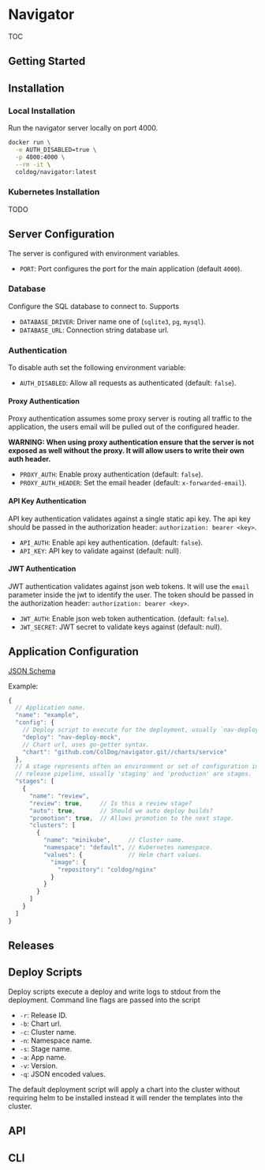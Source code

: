 # Navigator

TOC

## Getting Started

## Installation

### Local Installation

Run the navigator server locally on port 4000.

```bash
docker run \
  -e AUTH_DISABLED=true \
  -p 4000:4000 \
  --rm -it \
  coldog/navigator:latest
```

### Kubernetes Installation

TODO

## Server Configuration

The server is configured with environment variables.

- `PORT`: Port configures the port for the main application (default `4000`).

### Database

Configure the SQL database to connect to. Supports

- `DATABASE_DRIVER`: Driver name one of (`sqlite3`, `pg`, `mysql`).
- `DATABASE_URL`: Connection string database url.

### Authentication

To disable auth set the following environment variable:

- `AUTH_DISABLED`: Allow all requests as authenticated (default: `false`).

#### Proxy Authentication

Proxy authentication assumes some proxy server is routing all traffic to the
application, the users email will be pulled out of the configured header.

__WARNING: When using proxy authentication ensure that the server is not exposed
as well without the proxy. It will allow users to write their own auth header.__

- `PROXY_AUTH`: Enable proxy authentication (default: `false`).
- `PROXY_AUTH_HEADER`: Set the email header (default: `x-forwarded-email`).

#### API Key Authentication

API key authentication validates against a single static api key. The api key
should be passed in the authorization header: `authorization: bearer <key>`.

- `API_AUTH`: Enable api key authentication. (default: `false`).
- `API_KEY`: API key to validate against (default: null).

#### JWT Authentication

JWT authentication validates against json web tokens. It will use the `email`
parameter inside the jwt to identify the user. The token should be passed in the
authorization header: `authorization: bearer <key>`.

- `JWT_AUTH`: Enable json web token authentication. (default: `false`).
- `JWT_SECRET`: JWT secret to validate keys against (default: null).

## Application Configuration

[JSON Schema](./schema/app.json)

Example:

```javascript
{
  // Application name.
  "name": "example",
  "config": {
    // Deploy script to execute for the deployment, usually `nav-deploy`.
    "deploy": "nav-deploy-mock",
    // Chart url, uses go-getter syntax.
    "chart": "github.com/ColDog/navigator.git//charts/service"
  },
  // A stage represents often an environment or set of configuration in your
  // release pipeline, usually 'staging' and 'production' are stages.
  "stages": [
    {
      "name": "review",
      "review": true,     // Is this a review stage?
      "auto": true,       // Should we auto deploy builds?
      "promotion": true,  // Allows promotion to the next stage.
      "clusters": [
        {
          "name": "minikube",     // Cluster name.
          "namespace": "default", // Kubernetes namespace.
          "values": {             // Helm chart values.
            "image": {
              "repository": "coldog/nginx"
            }
          }
        }
      ]
    }
  ]
}
```

## Releases

## Deploy Scripts

Deploy scripts execute a deploy and write logs to stdout from the deployment.
Command line flags are passed into the script

- `-r`: Release ID.
- `-b`: Chart url.
- `-c`: Cluster name.
- `-n`: Namespace name.
- `-s`: Stage name.
- `-a`: App name.
- `-v`: Version.
- `-q`: JSON encoded values.

The default deployment script will apply a chart into the cluster without
requiring helm to be installed instead it will render the templates into the
cluster.

## API

## CLI
